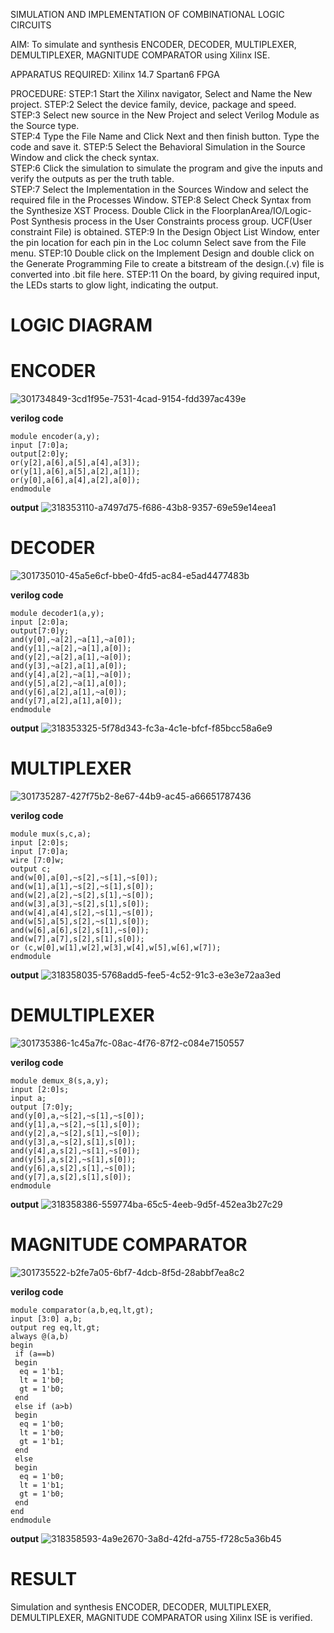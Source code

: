SIMULATION AND IMPLEMENTATION OF  COMBINATIONAL LOGIC CIRCUITS

AIM: 
 To simulate and synthesis ENCODER, DECODER, MULTIPLEXER, DEMULTIPLEXER, MAGNITUDE COMPARATOR using Xilinx ISE.

APPARATUS REQUIRED:
Xilinx 14.7
Spartan6 FPGA

PROCEDURE:
STEP:1  Start  the Xilinx navigator, Select and Name the New project.
STEP:2  Select the device family, device, package and speed.       
STEP:3  Select new source in the New Project and select Verilog Module as the Source type.                       
STEP:4  Type the File Name and Click Next and then finish button. Type the code and save it.
STEP:5  Select the Behavioral Simulation in the Source Window and click the check syntax.                       
STEP:6  Click the simulation to simulate the program and  give the inputs and verify the outputs as per the truth table.               
STEP:7  Select the Implementation in the Sources Window and select the required file in the Processes Window.
STEP:8  Select Check Syntax from the Synthesize  XST Process. Double Click in the  FloorplanArea/IO/Logic-Post Synthesis process in the User Constraints process group. UCF(User constraint File) is obtained. 
STEP:9  In the Design Object List Window, enter the pin location for each pin in the Loc column Select save from the File menu.
STEP:10 Double click on the Implement Design and double click on the Generate Programming File to create a bitstream of the design.(.v) file is converted into .bit file here.
STEP:11  On the board, by giving required input, the LEDs starts to glow light, indicating the output.

# LOGIC DIAGRAM

# ENCODER
![301734849-3cd1f95e-7531-4cad-9154-fdd397ac439e](https://github.com/Jayanth-T/VLSI-LAB-EXP-2/assets/106177371/e0686f04-ab98-4b23-b0f7-7bfd04004b32)

**verilog code**
~~~
module encoder(a,y);
input [7:0]a;
output[2:0]y;
or(y[2],a[6],a[5],a[4],a[3]);
or(y[1],a[6],a[5],a[2],a[1]);
or(y[0],a[6],a[4],a[2],a[0]);
endmodule
~~~
**output**
![318353110-a7497d75-f686-43b8-9357-69e59e14eea1](https://github.com/Jayanth-T/VLSI-LAB-EXP-2/assets/106177371/b2cb2f7d-c92a-47ec-a900-19bd3b3b0da3)


# DECODER
![301735010-45a5e6cf-bbe0-4fd5-ac84-e5ad4477483b](https://github.com/Jayanth-T/VLSI-LAB-EXP-2/assets/106177371/4a43503a-8dd4-4968-a06c-359e67030439)

**verilog code**
~~~
module decoder1(a,y);
input [2:0]a;
output[7:0]y;
and(y[0],~a[2],~a[1],~a[0]);
and(y[1],~a[2],~a[1],a[0]);
and(y[2],~a[2],a[1],~a[0]);
and(y[3],~a[2],a[1],a[0]);
and(y[4],a[2],~a[1],~a[0]);
and(y[5],a[2],~a[1],a[0]);
and(y[6],a[2],a[1],~a[0]);
and(y[7],a[2],a[1],a[0]);
endmodule
~~~
**output**
![318353325-5f78d343-fc3a-4c1e-bfcf-f85bcc58a6e9](https://github.com/Jayanth-T/VLSI-LAB-EXP-2/assets/106177371/6e158ab1-eca6-450b-b59e-a212e33a3e43)


# MULTIPLEXER
![301735287-427f75b2-8e67-44b9-ac45-a66651787436](https://github.com/Jayanth-T/VLSI-LAB-EXP-2/assets/106177371/f2b7c963-4b8a-4ae6-918e-81248613eec5)

**verilog code**
~~~
module mux(s,c,a);
input [2:0]s;
input [7:0]a;
wire [7:0]w;
output c;
and(w[0],a[0],~s[2],~s[1],~s[0]);
and(w[1],a[1],~s[2],~s[1],s[0]);
and(w[2],a[2],~s[2],s[1],~s[0]);
and(w[3],a[3],~s[2],s[1],s[0]);
and(w[4],a[4],s[2],~s[1],~s[0]);
and(w[5],a[5],s[2],~s[1],s[0]);
and(w[6],a[6],s[2],s[1],~s[0]);
and(w[7],a[7],s[2],s[1],s[0]);
or (c,w[0],w[1],w[2],w[3],w[4],w[5],w[6],w[7]);
endmodule
~~~
**output**
![318358035-5768add5-fee5-4c52-91c3-e3e3e72aa3ed](https://github.com/Jayanth-T/VLSI-LAB-EXP-2/assets/106177371/766970e9-975e-478f-8ab1-8c5df2c24ad9)


# DEMULTIPLEXER
![301735386-1c45a7fc-08ac-4f76-87f2-c084e7150557](https://github.com/Jayanth-T/VLSI-LAB-EXP-2/assets/106177371/6dcb6ced-2602-4d6d-951e-3a8c22a279f7)

**verilog code**
~~~
module demux_8(s,a,y);
input [2:0]s;
input a;
output [7:0]y;
and(y[0],a,~s[2],~s[1],~s[0]);
and(y[1],a,~s[2],~s[1],s[0]);
and(y[2],a,~s[2],s[1],~s[0]);
and(y[3],a,~s[2],s[1],s[0]);
and(y[4],a,s[2],~s[1],~s[0]);
and(y[5],a,s[2],~s[1],s[0]);
and(y[6],a,s[2],s[1],~s[0]);
and(y[7],a,s[2],s[1],s[0]);
endmodule
~~~
**output**
![318358386-559774ba-65c5-4eeb-9d5f-452ea3b27c29](https://github.com/Jayanth-T/VLSI-LAB-EXP-2/assets/106177371/be30677f-15b5-4fc7-b9ec-3ec305974ccc)


# MAGNITUDE COMPARATOR
![301735522-b2fe7a05-6bf7-4dcb-8f5d-28abbf7ea8c2](https://github.com/Jayanth-T/VLSI-LAB-EXP-2/assets/106177371/ca9b5ed3-9b51-480a-889e-9474be9e35a1)

**verilog code**
~~~
module comparator(a,b,eq,lt,gt);
input [3:0] a,b;
output reg eq,lt,gt;
always @(a,b)
begin
 if (a==b)
 begin
  eq = 1'b1;
  lt = 1'b0;
  gt = 1'b0;
 end
 else if (a>b)
 begin
  eq = 1'b0;
  lt = 1'b0;
  gt = 1'b1;
 end
 else
 begin
  eq = 1'b0;
  lt = 1'b1;
  gt = 1'b0;
 end
end 
endmodule
~~~
**output**
![318358593-4a9e2670-3a8d-42fd-a755-f728c5a36b45](https://github.com/Jayanth-T/VLSI-LAB-EXP-2/assets/106177371/3b0a314f-3c1d-4e68-8284-020d02ebb8ef)


# RESULT
Simulation and synthesis ENCODER, DECODER, MULTIPLEXER, DEMULTIPLEXER, MAGNITUDE COMPARATOR using Xilinx ISE is verified.

